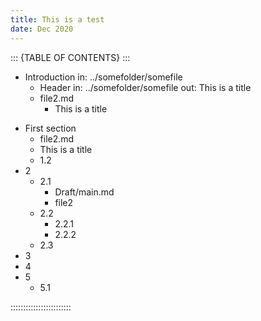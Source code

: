 ```yaml
---
title: This is a test
date: Dec 2020
---
```


::: {TABLE OF CONTENTS} :::

+ Introduction
  in: ../somefolder/somefile
  + Header
    in: ../somefolder/somefile
    out: This is a title
  + file2.md
    - This is a title


- First section
    - file2.md
    - This is a title
  - 1.2
- 2
  - 2.1
    - Draft/main.md 
    - file2
  - 2.2
    - 2.2.1
    - 2.2.2
  - 2.3
- 3
- 4
- 5
  - 5.1

::::::::::::::::::::::::